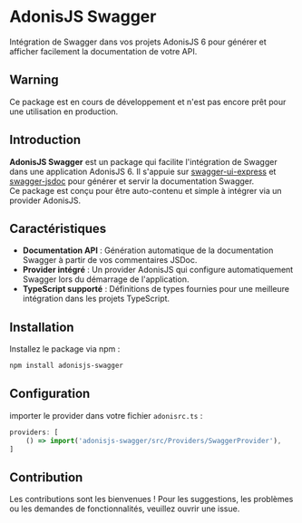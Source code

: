 # AdonisJS Swagger

Intégration de Swagger dans vos projets AdonisJS 6 pour générer et afficher facilement la documentation de votre API.

## Warning
Ce package est en cours de développement et n'est pas encore prêt pour une utilisation en production.

## Introduction

**AdonisJS Swagger** est un package qui facilite l'intégration de Swagger dans une application AdonisJS 6. Il s'appuie sur [swagger-ui-express](https://www.npmjs.com/package/swagger-ui-express) et [swagger-jsdoc](https://www.npmjs.com/package/swagger-jsdoc) pour générer et servir la documentation Swagger.  
Ce package est conçu pour être auto-contenu et simple à intégrer via un provider AdonisJS.

## Caractéristiques

- **Documentation API** : Génération automatique de la documentation Swagger à partir de vos commentaires JSDoc.
- **Provider intégré** : Un provider AdonisJS qui configure automatiquement Swagger lors du démarrage de l'application.
- **TypeScript supporté** : Définitions de types fournies pour une meilleure intégration dans les projets TypeScript.

## Installation

Installez le package via npm :

```bash
npm install adonisjs-swagger
```

## Configuration

importer le provider dans votre fichier `adonisrc.ts` :

```typescript
providers: [
    () => import('adonisjs-swagger/src/Providers/SwaggerProvider'),
]
```

## Contribution

Les contributions sont les bienvenues ! Pour les suggestions, les problèmes ou les demandes de fonctionnalités, veuillez ouvrir une issue.